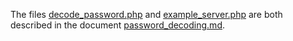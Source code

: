 The files [decode_password.php](decode_password.php) and [example_server.php](example_server.php) are both described in the document [password_decoding.md](../../password_decoding.md).
